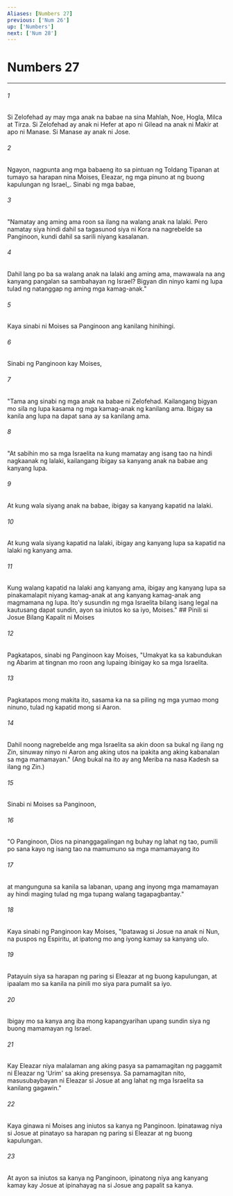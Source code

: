 ```yaml
---
Aliases: [Numbers 27]
previous: ['Num 26']
up: ['Numbers']
next: ['Num 28']
---
```

# Numbers 27

***






















###### 1 










Si Zelofehad ay may mga anak na babae na sina Mahlah, Noe, Hogla, Milca at Tirza. Si Zelofehad ay anak ni Hefer at apo ni Gilead na anak ni Makir at apo ni Manase. Si Manase ay anak ni Jose. 





















###### 2 










Ngayon, nagpunta ang mga babaeng ito sa pintuan ng Toldang Tipanan at tumayo sa harapan nina Moises, Eleazar, ng mga pinuno at ng buong kapulungan ng Israel_. Sinabi ng mga babae, 





















###### 3 










"Namatay ang aming ama roon sa ilang na walang anak na lalaki. Pero namatay siya hindi dahil sa tagasunod siya ni Kora na nagrebelde sa Panginoon, kundi dahil sa sarili niyang kasalanan. 





















###### 4 










Dahil lang po ba sa walang anak na lalaki ang aming ama, mawawala na ang kanyang pangalan sa sambahayan ng Israel? Bigyan din ninyo kami ng lupa tulad ng natanggap ng aming mga kamag-anak." 





















###### 5 










Kaya sinabi ni Moises sa Panginoon ang kanilang hinihingi. 





















###### 6 










Sinabi ng Panginoon kay Moises, 





















###### 7 










"Tama ang sinabi ng mga anak na babae ni Zelofehad. Kailangang bigyan mo sila ng lupa kasama ng mga kamag-anak ng kanilang ama. Ibigay sa kanila ang lupa na dapat sana ay sa kanilang ama. 





















###### 8 










"At sabihin mo sa mga Israelita na kung mamatay ang isang tao na hindi nagkaanak ng lalaki, kailangang ibigay sa kanyang anak na babae ang kanyang lupa. 





















###### 9 










At kung wala siyang anak na babae, ibigay sa kanyang kapatid na lalaki. 





















###### 10 










At kung wala siyang kapatid na lalaki, ibigay ang kanyang lupa sa kapatid na lalaki ng kanyang ama. 





















###### 11 










Kung walang kapatid na lalaki ang kanyang ama, ibigay ang kanyang lupa sa pinakamalapit niyang kamag-anak at ang kanyang kamag-anak ang magmamana ng lupa. Itoʼy susundin ng mga Israelita bilang isang legal na kautusang dapat sundin, ayon sa iniutos ko sa iyo, Moises." ## Pinili si Josue Bilang Kapalit ni Moises 





















###### 12 










Pagkatapos, sinabi ng Panginoon kay Moises, "Umakyat ka sa kabundukan ng Abarim at tingnan mo roon ang lupaing ibinigay ko sa mga Israelita. 





















###### 13 










Pagkatapos mong makita ito, sasama ka na sa piling ng mga yumao mong ninuno, tulad ng kapatid mong si Aaron. 





















###### 14 










Dahil noong nagrebelde ang mga Israelita sa akin doon sa bukal ng ilang ng Zin, sinuway ninyo ni Aaron ang aking utos na ipakita ang aking kabanalan sa mga mamamayan." (Ang bukal na ito ay ang Meriba na nasa Kadesh sa ilang ng Zin.) 





















###### 15 










Sinabi ni Moises sa Panginoon, 





















###### 16 










"O Panginoon, Dios na pinanggagalingan ng buhay ng lahat ng tao, pumili po sana kayo ng isang tao na mamumuno sa mga mamamayang ito 





















###### 17 










at mangunguna sa kanila sa labanan, upang ang inyong mga mamamayan ay hindi maging tulad ng mga tupang walang tagapagbantay." 





















###### 18 










Kaya sinabi ng Panginoon kay Moises, "Ipatawag si Josue na anak ni Nun, na puspos ng Espiritu, at ipatong mo ang iyong kamay sa kanyang ulo. 





















###### 19 










Patayuin siya sa harapan ng paring si Eleazar at ng buong kapulungan, at ipaalam mo sa kanila na pinili mo siya para pumalit sa iyo. 





















###### 20 










Ibigay mo sa kanya ang iba mong kapangyarihan upang sundin siya ng buong mamamayan ng Israel. 





















###### 21 










Kay Eleazar niya malalaman ang aking pasya sa pamamagitan ng paggamit ni Eleazar ng 'Urim' sa aking presensya. Sa pamamagitan nito, masusubaybayan ni Eleazar si Josue at ang lahat ng mga Israelita sa kanilang gagawin." 





















###### 22 










Kaya ginawa ni Moises ang iniutos sa kanya ng Panginoon. Ipinatawag niya si Josue at pinatayo sa harapan ng paring si Eleazar at ng buong kapulungan. 





















###### 23 










At ayon sa iniutos sa kanya ng Panginoon, ipinatong niya ang kanyang kamay kay Josue at ipinahayag na si Josue ang papalit sa kanya.
